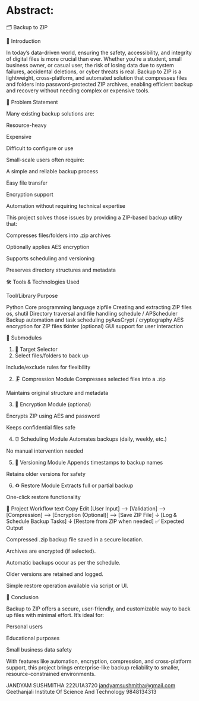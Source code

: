 # Abstract:

🗂️ Backup to ZIP

📌 Introduction

In today’s data-driven world, ensuring the safety, accessibility, and integrity of digital files is more crucial than ever. Whether you're a student, small business owner, or casual user, the risk of losing data due to system failures, accidental deletions, or cyber threats is real.
Backup to ZIP is a lightweight, cross-platform, and automated solution that compresses files and folders into password-protected ZIP archives, enabling efficient backup and recovery without needing complex or expensive tools.

🚩 Problem Statement

Many existing backup solutions are:

Resource-heavy

Expensive

Difficult to configure or use

Small-scale users often require:

A simple and reliable backup process

Easy file transfer

Encryption support

Automation without requiring technical expertise

This project solves those issues by providing a ZIP-based backup utility that:

Compresses files/folders into .zip archives

Optionally applies AES encryption

Supports scheduling and versioning

Preserves directory structures and metadata

🛠 Tools & Technologies Used

Tool/Library	Purpose

Python	Core programming language
zipfile	Creating and extracting ZIP files
os, shutil	Directory traversal and file handling
schedule / APScheduler	Backup automation and task scheduling
pyAesCrypt / cryptography	AES encryption for ZIP files
tkinter (optional)	GUI support for user interaction

🧩 Submodules

1. 📁 Target Selector
2. Select files/folders to back up

Include/exclude rules for flexibility

2. 🗜️ Compression Module
Compresses selected files into a .zip

Maintains original structure and metadata

3. 🔐 Encryption Module (optional)

Encrypts ZIP using AES and password

Keeps confidential files safe

4. ⏰ Scheduling Module
Automates backups (daily, weekly, etc.)

No manual intervention needed

5. 📂 Versioning Module
Appends timestamps to backup names

Retains older versions for safety

6. ♻️ Restore Module
Extracts full or partial backup

One-click restore functionality

🔄 Project Workflow
text
Copy
Edit
[User Input] --> [Validation] --> [Compression] --> [Encryption (Optional)] --> [Save ZIP File]
                                                           ↓
                                              [Log & Schedule Backup Tasks]
                                                           ↓
                                                [Restore from ZIP when needed]
✅ Expected Output

Compressed .zip backup file saved in a secure location.

Archives are encrypted (if selected).

Automatic backups occur as per the schedule.

Older versions are retained and logged.

Simple restore operation available via script or UI.

🎯 Conclusion

Backup to ZIP offers a secure, user-friendly, and customizable way to back up files with minimal effort. It’s ideal for:

Personal users

Educational purposes

Small business data safety

With features like automation, encryption, compression, and cross-platform support, this project brings enterprise-like backup reliability to smaller, resource-constrained environments.



JANDYAM SUSHMITHA
222U1A3720
jandyamsushmitha@gmail.com
Geethanjali Institute Of Science And Technology
9848134313
